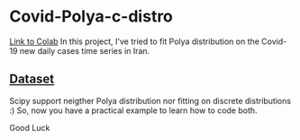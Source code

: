 # Covid-Polya-c-distro
[Link to Colab](https://colab.research.google.com/drive/1QVt9a12xoYQrUwgWtgnZVIwiW3g4b77e?usp=sharing)
In this project, I've tried to fit Polya distribution on the Covid-19 new daily cases time series in Iran.
## [Dataset](https://raw.githubusercontent.com/CSSEGISandData/COVID-19/master/csse_covid_19_data/csse_covid_19_time_series/time_series_covid19_confirmed_global.csv)

Scipy support neigther Polya distribution nor fitting on discrete distributions :)
So, now you have a practical example to learn how to code both.

Good Luck
